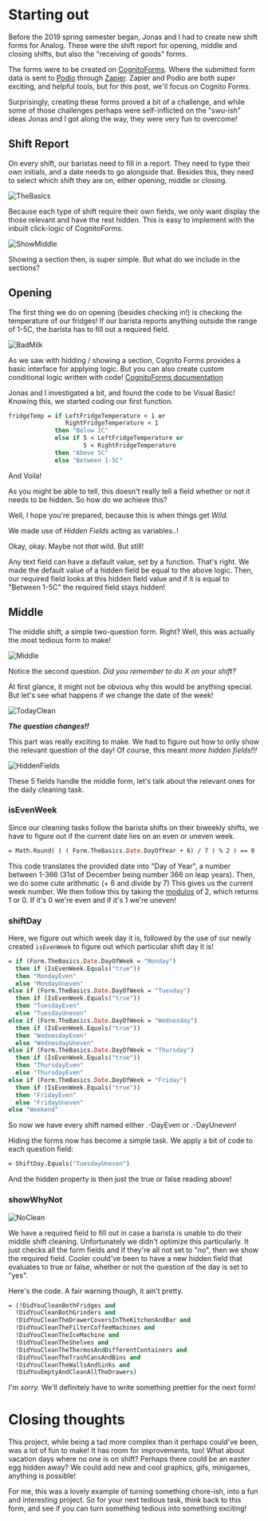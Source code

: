 
# Starting out

Before the 2019 spring semester began, Jonas and I had to create new shift forms for Analog.
These were the shift report for opening, middle and closing shifts, but also the "receiving of goods" forms.

The forms were to be created on [CognitoForms](https://www.cognitoforms.com/). Where the submitted form data is sent to [Podio](http://Podio.com) through [Zapier](https://zapier.com/). Zapier and Podio are both super exciting, and helpful tools, but for this post, we'll focus on Cognito Forms.

Surprisingly, creating these forms proved a bit of a challenge, and while some of those challenges perhaps were self-inflicted on the "swu-ish" ideas Jonas and I got along the way, they were very fun to overcome!

## Shift Report
On every shift, our baristas need to fill in a report.
They need to type their own initials, and a date needs to go alongside that.
Besides this, they need to select which shift they are on, either opening, middle or closing.


![TheBasics](https://raw.githubusercontent.com/Crunchyalex/AnalogForms/master/TheBasics.gif)


Because each type of shift require their own fields, we only want display the those relevant and have the rest hidden.
This is easy to implement with the inbuilt click-logic of CognitoForms.


![ShowMiddle](https://raw.githubusercontent.com/Crunchyalex/AnalogForms/master/ShowMiddle.png)


Showing a section then, is super simple. But what do we include in the sections?

## Opening
The first thing we do on opening (besides checking in!) is checking the temperature of our fridges!
If our barista reports anything outside the range of 1-5C, the barista has to fill out a required field.


![BadMilk](https://raw.githubusercontent.com/Crunchyalex/AnalogForms/master/BadMilk.gif)


As we saw with hidding / showing a section, Cognito Forms provides a basic interface for applying logic.
But you can also create custom conditional logic written with code!
[CognitoForms documentation](https://www.cognitoforms.com/support/)

Jonas and I investigated a bit, and found the code to be Visual Basic!
Knowing this, we started coding our first function.

```vb
fridgeTemp = if LeftFridgeTemperature < 1 or 
                RightFridgeTemperature < 1
             then "Below 1C"
             else if 5 < LeftFridgeTemperature or 
                     5 < RightFridgeTemperature
             then "Above 5C"
             else "Between 1-5C"
```
And Voila!

As you might be able to tell, this doesn't really tell a field whether or not it needs to be hidden. So how do we achieve this?

Well, I hope you're prepared, because this is when things get _Wild._

We made use of _Hidden Fields_ acting as variables..!

Okay, okay. Maybe not _that_ wild. But still!

Any text field can have a default value, set by a function. That's right. We made the default value of a hidden field be
equal to the above logic.
Then, our required field looks at this hidden field value and if it is equal to "Between 1-5C" the required field stays hidden!

## Middle
The middle shift, a simple two-question form. Right? 
Well, this was actually the most tedious form to make!

![Middle](https://raw.githubusercontent.com/Crunchyalex/AnalogForms/master/Middle.png)

Notice the second question. _Did you remember to do X on your shift?_

At first glance, it might not be obvious why this would be anything special. But let's see what happens if we change the date of the week! 

![TodayClean](https://raw.githubusercontent.com/Crunchyalex/AnalogForms/master/TodayClean.gif)

***The question changes!!***

This part was really exciting to make. We had to figure out how to only show the relevant question of the day! 
Of course, this meant _more hidden fields!!!_ 

![HiddenFields](https://raw.githubusercontent.com/Crunchyalex/AnalogForms/master/HiddenFields.png)

These 5 fields handle the middle form, let's talk about the relevant ones for the daily cleaning task.

### isEvenWeek
Since our cleaning tasks follow the barista shifts on their biweekly shifts, we have to figure out if the current date lies on an even or uneven week. 
```vb
= Math.Round( ( ( Form.TheBasics.Date.DayOfYear + 6) / 7 ) % 2 ) == 0
```
This code translates the provided date into "Day of Year", a number between 1-366 (31st of December being number 366 on leap years).
Then, we do some cute arithmatic (+ 6 and divide by 7) This gives us the current week number. We then follow this by taking the [modulos](https://en.wikipedia.org/wiki/Modulo_operation) of 2, which returns 1 or 0. If it's 0 we're even and if it's 1 we're uneven! 

### shiftDay
Here, we figure out which week day it is, followed by the use of our newly created ```isEvenWeek``` to figure out which particular shift day it is! 
```vb
= if (Form.TheBasics.Date.DayOfWeek = "Monday")
  then if (IsEvenWeek.Equals("true"))
  then "MondayEven"
  else "MondayUneven"
else if (Form.TheBasics.Date.DayOfWeek = "Tuesday")
  then if (IsEvenWeek.Equals("true"))
  then "TuesdayEven"
  else "TuesdayUneven"
else if (Form.TheBasics.Date.DayOfWeek = "Wednesday")
  then if (IsEvenWeek.Equals("true"))
  then "WednesdayEven"
  else "WednesdayUneven"
else if (Form.TheBasics.Date.DayOfWeek = "Thursday")
  then if (IsEvenWeek.Equals("true"))
  then "ThursdayEven"
  else "ThursdayEven"
else if (Form.TheBasics.Date.DayOfWeek = "Friday")
  then if (IsEvenWeek.Equals("true"))
  then "FridayEven"
  else "FridayUneven"
else "Weekend"
```
So now we have every shift named either .-DayEven or .-DayUneven! 

Hiding the forms now has become a simple task. We apply a bit of code to each question field:
```vb
= ShiftDay.Equals("TuesdayUneven")
```
And the hidden property is then just the true or false reading above! 

### showWhyNot

![NoClean](https://raw.githubusercontent.com/Crunchyalex/AnalogForms/master/NoClean.gif)

We have a required field to fill out in case a barista is unable to do their middle shift cleaning. Unfortunately we didn't optimize this particularly. It just checks all the form fields and if they're all not set to "no", then we show the required field. Cooler could've been to have a new hidden field that evaluates to true or false, whether or not the question of the day is set to "yes".

Here's the code. A fair warning though, it ain't pretty.

```vb
= (!DidYouCleanBothFridges and
  !DidYouCleanBothGrinders and 
  !DidYouCleanTheDrawerCoversInTheKitchenAndBar and
  !DidYouCleanTheFilterCoffeeMachines and
  !DidYouCleanTheIceMachine and
  !DidYouCleanTheShelves and
  !DidYouCleanTheThermosAndDifferentContainers and
  !DidYouCleanTheTrashCansAndBins and
  !DidYouCleanTheWallsAndSinks and 
  !DidYouEmptyAndCleanAllTheDrawers)
```
_I'm sorry._ We'll definitely have to write something prettier for the next form! 

# Closing thoughts
This project, while being a tad more complex than it perhaps could've been, was a lot of fun to make!
It has room for improvements, too! What about vacation days where no one is on shift? Perhaps there could be an easter egg hidden away?
We could add new and cool graphics, gifs, minigames, anything is possible! 

For me, this was a lovely example of turning something chore-ish, into a fun and interesting project. 
So for your next tedious task, think back to this form, and see if you can turn something tedious into something exciting! 
